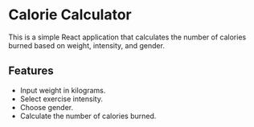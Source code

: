 # Calorie Calculator

This is a simple React application that calculates the number of calories burned based on weight, intensity, and gender.

## Features
- Input weight in kilograms.
- Select exercise intensity.
- Choose gender.
- Calculate the number of calories burned.